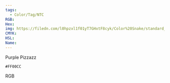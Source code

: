 ```yaml
---
tags:
  - Color/Tag/NTC
RGB:
Hex:
img: https://filedn.com/l0hpzxl1f01yT7GHxtF8cyk/Color%20Snake/standard_csv_to_svg/%23/FF00CC.svg
CMYK:
HSL:
Name:
---
```

Purple Pizzazz
```palette
#FF00CC
```
RGB

